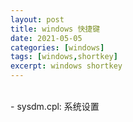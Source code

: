```yaml
---
layout: post
title: windows 快捷键
date: 2021-05-05
categories: [windows]
tags: [windows,shortkey]
excerpt: windows shortkey
---
```

<br/>
- sysdm.cpl: 系统设置

<br/>
